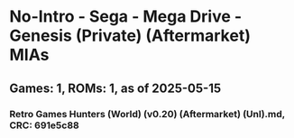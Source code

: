 # No-Intro - Sega - Mega Drive - Genesis (Private) (Aftermarket) MIAs
## Games: 1, ROMs: 1, as of 2025-05-15

### Retro Games Hunters (World) (v0.20) (Aftermarket) (Unl).md, CRC: 691e5c88
